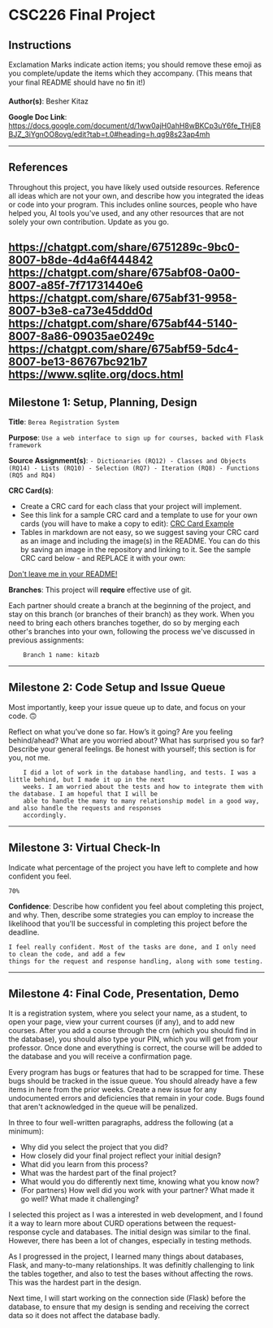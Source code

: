 # CSC226 Final Project

## Instructions

Exclamation Marks indicate action items; you should remove these emoji as you complete/update the items which 
  they accompany. (This means that your final README should have no ❗️in it!)

**Author(s)**: Besher Kitaz

**Google Doc Link**: https://docs.google.com/document/d/1ww0ajH0ahH8wBKCp3uY6fe_THjE8BJZ_3iYgnOO8ovg/edit?tab=t.0#heading=h.qg98s23ap4mh

---

## References 
Throughout this project, you have likely used outside resources. Reference all ideas which are not your own, 
and describe how you integrated the ideas or code into your program. This includes online sources, people who have 
helped you, AI tools you've used, and any other resources that are not solely your own contribution. Update as you go.

https://chatgpt.com/share/6751289c-9bc0-8007-b8de-4d4a6f444842
https://chatgpt.com/share/675abf08-0a00-8007-a85f-7f71731440e6  
https://chatgpt.com/share/675abf31-9958-8007-b3e8-ca73e45ddd0d
https://chatgpt.com/share/675abf44-5140-8007-8a86-09035ae0249c
https://chatgpt.com/share/675abf59-5dc4-8007-be13-86767bc921b7
https://www.sqlite.org/docs.html
---

## Milestone 1: Setup, Planning, Design

**Title**: `Berea Registration System`

**Purpose**: `Use a web interface to sign up for courses, backed with Flask framework`

**Source Assignment(s)**: `
    - Dictionaries (RQ12)
    - Classes and Objects (RQ14)
    - Lists (RQ10)
    - Selection (RQ7)
    - Iteration (RQ8)
    - Functions (RQ5 and RQ4)
`

**CRC Card(s)**:
  - Create a CRC card for each class that your project will implement.
  - See this link for a sample CRC card and a template to use for your own cards (you will have to make a copy to edit):
    [CRC Card Example](https://docs.google.com/document/d/1JE_3Qmytk_JGztRqkPXWACJwciPH61VCx3idIlBCVFY/edit?usp=sharing)
  - Tables in markdown are not easy, so we suggest saving your CRC card as an image and including the image(s) in the 
    README. You can do this by saving an image in the repository and linking to it. See the sample CRC card below - 
    and REPLACE it with your own:
  
[Don't leave me in your README!](image/crc.png "Image of CRC card as an example. Upload your CRC card(s) in place of this one. ")

**Branches**: This project will **require** effective use of git. 

Each partner should create a branch at the beginning of the project, and stay on this branch (or branches of their 
branch) as they work. When you need to bring each others branches together, do so by merging each other's branches 
into your own, following the process we've discussed in previous assignments: 

```
    Branch 1 name: kitazb
```
---

## Milestone 2: Code Setup and Issue Queue

Most importantly, keep your issue queue up to date, and focus on your code. 🙃

Reflect on what you’ve done so far. How’s it going? Are you feeling behind/ahead? What are you worried about? 
What has surprised you so far? Describe your general feelings. Be honest with yourself; this section is for you, not me.

```
    I did a lot of work in the database handling, and tests. I was a little behind, but I made it up in the next
    weeks. I am worried about the tests and how to integrate them with the database. I am hopeful that I will be 
    able to handle the many to many relationship model in a good way, and also handle the requests and responses 
    accordingly. 
```

---

## Milestone 3: Virtual Check-In

Indicate what percentage of the project you have left to complete and how confident you feel. 

`70%`

**Confidence**: Describe how confident you feel about completing this project, and why. Then, describe some 
  strategies you can employ to increase the likelihood that you'll be successful in completing this project 
  before the deadline.

```
I feel really confident. Most of the tasks are done, and I only need to clean the code, and add a few 
things for the request and response handling, along with some testing. 
```

---

## Milestone 4: Final Code, Presentation, Demo


It is a registration system, where you select your name, as a student, to open your page, view your current
courses (if any), and to add new courses. After you add a course through the crn (which you should find
in the database), you should also type your PIN, which you will get from your professor. Once done and everything
is correct, the course will be added to the database and you will receive a confirmation page.


Every program has bugs or features that had to be scrapped for time. These bugs should be tracked in the issue queue. 
You should already have a few items in here from the prior weeks. Create a new issue for any undocumented errors and 
deficiencies that remain in your code. Bugs found that aren't acknowledged in the queue will be penalized.


In three to four well-written paragraphs, address the following (at a minimum):
- Why did you select the project that you did?
- How closely did your final project reflect your initial design?
- What did you learn from this process?
- What was the hardest part of the final project?
- What would you do differently next time, knowing what you know now?
- (For partners) How well did you work with your partner? What made it go well? What made it challenging?

I selected this project as I was a interested in web development, and I found it a way to learn more
about CURD operations between the request-response cycle and databases. The initial design was similar
to the final. However, there has been a lot of changes, especially in testing methods. 

As I progressed in the project, I learned many things about databases, Flask, and many-to-many relationships. It was
definitly challenging to link the tables together, and also to test the bases without affecting the rows.
This was the hardest part in the design. 

Next time, I will start working on the connection side (Flask) before the database, to ensure that my design
is sending and receiving the correct data so it does not affect the database badly.